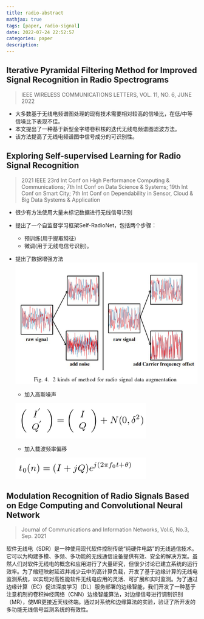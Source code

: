 ```yaml
---
title: radio-abstract
mathjax: true
tags: [paper, radio-signal]
date: 2022-07-24 22:52:57
categories: paper
description: 
---
```



## Iterative Pyramidal Filtering Method for Improved Signal Recognition in Radio Spectrograms

> IEEE WIRELESS COMMUNICATIONS LETTERS, VOL. 11, NO. 6, JUNE 2022

- 大多数基于无线电频谱图处理的现有技术需要相对较高的信噪比，在低/中等信噪比下表现不佳。
- 本文提出了一种基于新型金字塔卷积核的迭代无线电频谱图滤波方法。
- 该方法提高了无线电频谱图中信号成分的可识别性。










## Exploring Self-supervised Learning for Radio Signal Recognition

> 2021 IEEE 23rd Int Conf on High Performance Computing & Communications; 7th Int Conf on Data Science & Systems; 19th Int Conf on Smart City; 7th Int Conf on Dependability in Sensor, Cloud & Big Data Systems & Application

- 很少有方法使用大量未标记数据进行无线信号识别

- 提出了一个自监督学习框架Self-RadioNet，包括两个步骤：
    - 预训练(用于提取特征)
    - 微调(用于无线电信号识别)。

- 提出了数据增强方法
    ![radio-aug](./radio-abstract/radio-aug.png) 
    - 加入高斯噪声

    ![gaosi](./radio-abstract/gaosi.png)

    - 加入载波频率偏移

    ![cfo](./radio-abstract/cfo.png)












## Modulation Recognition of Radio Signals Based on Edge Computing and Convolutional Neural Network

> Journal of Communications and Information Networks, Vol.6, No.3, Sep. 2021

软件无线电（SDR）是一种使用现代软件控制传统“纯硬件电路”的无线通信技术。它可以为构建多模、多频、多功能的无线通信设备提供有效、安全的解决方案。虽然人们对软件无线电的概念和应用进行了大量研究，但很少讨论已建立系统的运行效率。为了缩短映射延迟并减少云中的高计算负载，开发了基于边缘计算的无线电监测系统，以实现对高性能软件无线电应用的灵活、可扩展和实时监测。为了通过边缘计算（EC）促进深度学习（DL）服务部署的边缘智能，我们开发了一种基于注意机制的卷积神经网络（CNN）边缘智能算法，对边缘信号进行调制识别（MR），使MR更接近天线终端。通过对系统和边缘算法的实验，验证了所开发的多功能无线信号监测系统的有效性。

